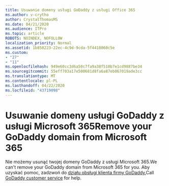 ```yaml
---
title: Usuwanie domeny usługi GoDaddy z usługi Office 365
ms.author: v-crytho
author: CrystalThomasMS
ms.date: 04/21/2020
ms.audience: ITPro
ms.topic: article
ROBOTS: NOINDEX, NOFOLLOW
localization_priority: Normal
ms.assetid: 1b858223-22ec-4c9d-9cda-5f4418060c5e
ms.custom:
- "27"
- "11"
ms.openlocfilehash: 949e60cc3d6a50c7fa9a38f510b7e1cd9887be34
ms.sourcegitcommit: 55eff703a17e500681d8fa6a87eb067019ade3cc
ms.translationtype: MT
ms.contentlocale: pl-PL
ms.lasthandoff: 04/22/2020
ms.locfileid: "43719098"
---
```

# <a name="remove-your-godaddy-domain-from-microsoft-365"></a><span data-ttu-id="6e919-102">Usuwanie domeny usługi GoDaddy z usługi Microsoft 365</span><span class="sxs-lookup"><span data-stu-id="6e919-102">Remove your GoDaddy domain from Microsoft 365</span></span>

<span data-ttu-id="6e919-103">Nie możemy usunąć twojej domeny GoDaddy z usługi Microsoft 365.</span><span class="sxs-lookup"><span data-stu-id="6e919-103">We can't remove your GoDaddy domain from Microsoft 365 for you.</span></span> <span data-ttu-id="6e919-104">Aby uzyskać pomoc, zadzwoń do [działu obsługi klienta firmy GoDaddy.](https://aka.ms/contact-godaddy)</span><span class="sxs-lookup"><span data-stu-id="6e919-104">Call [GoDaddy customer service](https://aka.ms/contact-godaddy) for help.</span></span>
  